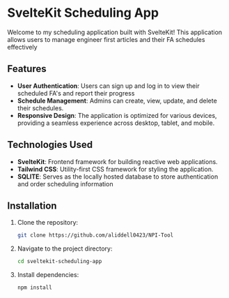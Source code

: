 # SvelteKit Scheduling App

Welcome to my scheduling application built with SvelteKit! This application allows users to manage engineer first articles and their FA schedules effectively

## Features

- **User Authentication**: Users can sign up and log in to view their scheduled FA's and report their progress
- **Schedule Management**: Admins can create, view, update, and delete their schedules.
- **Responsive Design**: The application is optimized for various devices, providing a seamless experience across desktop, tablet, and mobile.

## Technologies Used

- **SvelteKit**: Frontend framework for building reactive web applications.
- **Tailwind CSS**: Utility-first CSS framework for styling the application.
- **SQLITE**: Serves as the locally hosted database to store authentication and order scheduling information
  
## Installation

1. Clone the repository:

   ```bash
   git clone https://github.com/aliddell0423/NPI-Tool

2. Navigate to the project directory:

   ```bash
   cd sveltekit-scheduling-app
   
3. Install dependencies:

   ```bash
   npm install

